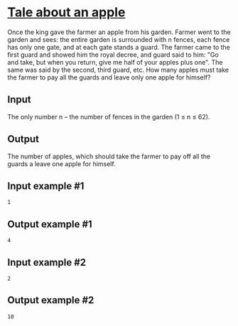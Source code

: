 # [Tale about an apple](https://www.e-olymp.com/en/problems/2060)
Once the king gave the farmer an apple from his garden. Farmer went to the garden and sees: the entire garden is surrounded with n fences, each fence has only one gate, and at each gate stands a guard. The farmer came to the first guard and showed him the royal decree, and guard said to him: "Go and take, but when you return, give me half of your apples plus one". The same was said by the second, third guard, etc. How many apples must take the farmer to pay all the guards and leave only one apple for himself?

## Input
The only number n – the number of fences in the garden (1 ≤ n ≤ 62).

## Output
The number of apples, which should take the farmer to pay off all the guards a leave one apple for himself.

## Input example #1
```
1
```

## Output example #1
```
4
```

## Input example #2
```
2
```

## Output example #2
```
10
```
